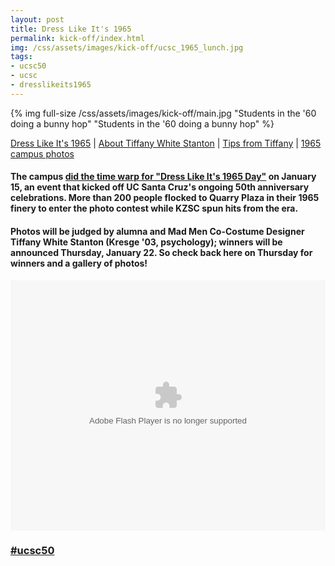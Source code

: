 ```yaml
---
layout: post
title: Dress Like It's 1965
permalink: kick-off/index.html
img: /css/assets/images/kick-off/ucsc_1965_lunch.jpg
tags: 
- ucsc50
- ucsc
- dresslikeits1965
---
```

{% img full-size /css/assets/images/kick-off/main.jpg "Students in the '60 doing a bunny hop" "Students in the '60 doing a bunny hop" %}
<div class="more-info">
<a href="index.html">Dress Like It's 1965</a> | <a href="about-tiffany.html">About Tiffany White Stanton</a> | <a href="tips.html">Tips from Tiffany</a> | <a href="photos.html">1965 campus photos</a>
</div>

#### The campus [did the time warp for "Dress Like It's 1965 Day"](http://news.ucsc.edu/2015/01/1965-dress-up-day-feature-story.html) on January 15, an event that kicked off UC Santa Cruz's ongoing 50th anniversary celebrations. More than 200 people flocked to Quarry Plaza in their 1965 finery to enter the photo contest while KZSC spun hits from the era.

#### Photos will be judged by alumna and Mad Men Co-Costume Designer Tiffany White Stanton (Kresge '03, psychology); **winners will be announced Thursday, January 22.** So check back here on Thursday for winners and a gallery of photos!
<!--
# WINNERS

### 1st Guys: Kevin Karplus
{% img full-size /css/assets/images/kick-off/winners/1-guy.jpg "Kevin Karplus" "Kevin Karplus" %}

### 1st Girls: Sarah Logan and Emily Grail
{% img full-size /css/assets/images/kick-off/winners/1-girls.jpg "Sarah Logan and Emily Grail" "Sarah Logan and Emily Grail" %}

***

### 2nd Guys: Joe Depage
{% img full-size /css/assets/images/kick-off/winners/2nd-guy.jpg "Joe Depage" "Joe Depage" %}

### 2nd Girls: Sarah Logan and Emily Grail
{% img full-size /css/assets/images/kick-off/winners/2-girl.jpg "Samala Gunasekera" "Samala Gunasekera" %}
-->


<object width="100%" height="400"> <param name="flashvars" value="offsite=true&lang=en-us&page_show_url=%2Fphotos%2Fucscbananaslugs%2Fsets%2F72157649913670919%2Fshow%2F&page_show_back_url=%2Fphotos%2Fucscbananaslugs%2Fsets%2F72157649913670919%2F&set_id=72157649913670919&jump_to="></param> <param name="movie" value="https://www.flickr.com/apps/slideshow/show.swf?v=1811922554"></param> <param name="allowFullScreen" value="true" ></param><embed type="application/x-shockwave-flash" src="https://www.flickr.com/apps/slideshow/show.swf?v=1811922554" allowFullScreen="true" flashvars="offsite=true&lang=en-us&page_show_url=%2Fphotos%2Fucscbananaslugs%2Fsets%2F72157649913670919%2Fshow%2F&page_show_back_url=%2Fphotos%2Fucscbananaslugs%2Fsets%2F72157649913670919%2F&set_id=72157649913670919&jump_to=" width="100%" height="400" wmode="transparent"></embed></object>

### [&#35;ucsc50](share.html)
